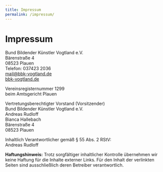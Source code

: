 ```yaml
---
title: Impressum
permalink: /impressum/
---
```

# Impressum

Bund Bildender Künstler Vogtland e.V.<br>
Bärenstraße 4<br>
08523 Plauen<br>
Telefon: 037423 2036<br>
[mail@bbk-vogtland.de](mailto:mail@bbk-vogtland.de)<br>
[bbk-vogtland.de](http://bbk-vogtland.de)

Vereinsregisternummer 1299<br>
beim Amtsgericht Plauen

Vertretungsberechtigter Vorstand (Vorsitzender)<br>
Bund Bildender Künstler Vogtland e.V.<br>
Andreas Rudloff<br>
Bianca Hallebach<br>
Bärenstraße 4<br>
08523 Plauen

Inhaltlich Verantwortlicher gemäß § 55 Abs. 2 RStV:<br>
Andreas Rudloff

__Haftungshinweis:__ Trotz sorgfältiger inhaltlicher Kontrolle übernehmen wir keine Haftung für die Inhalte externer Links. Für den Inhalt der verlinkten Seiten sind ausschließlich deren Betreiber verantwortlich.
